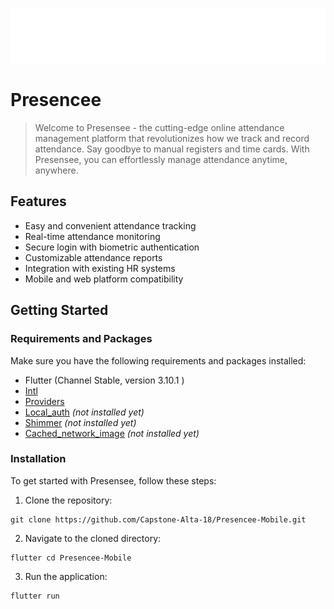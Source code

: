 <p align='center'>
    <a href="">
        <img src="/lib/assets/images/bannerTrans.png"></img>
    </a>
</p>

# Presencee

> Welcome to Presensee - the cutting-edge online attendance management platform that revolutionizes how we track and record attendance. Say goodbye to manual registers and time cards. With Presensee, you can effortlessly manage attendance anytime, anywhere.

## Features
- Easy and convenient attendance tracking
- Real-time attendance monitoring
- Secure login with biometric authentication
- Customizable attendance reports
- Integration with existing HR systems
- Mobile and web platform compatibility

## Getting Started

### Requirements and Packages

Make sure you have the following requirements and packages installed:

- Flutter (Channel Stable, version 3.10.1 )
- [Intl](https://pub.dev/packages/intl)
- [Providers](https://pub.dev/packages/provider)
- [Local_auth](https://pub.dev/packages/local_auth) _(not installed yet)_
- [Shimmer](https://pub.dev/packages/shimmer) _(not installed yet)_
- [Cached_network_image](https://pub.dev/packages/cached_network_image) _(not installed yet)_

### Installation

To get started with Presensee, follow these steps:

1. Clone the repository:

```
git clone https://github.com/Capstone-Alta-18/Presencee-Mobile.git
```
2. Navigate to the cloned directory:
```
flutter cd Presencee-Mobile
```
3. Run the application:
```
flutter run
```